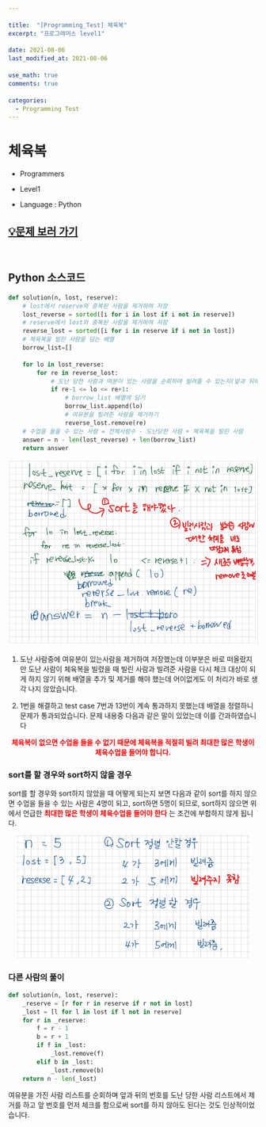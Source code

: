 ```yaml
---

title:  "[Programming_Test] 체육복"
excerpt: "프로그래머스 level1"

date: 2021-08-06
last_modified_at: 2021-08-06

use_math: true
comments: true

categories:
  - Programming Test
---
```


# 체육복
- Programmers

- Level1

- Language : Python


## [💡문제 보러 가기](https://programmers.co.kr/learn/courses/30/lessons/42862)

<br>

## Python 소스코드

```python
def solution(n, lost, reserve):
    # lost에서 reserve와 중복된 사람을 제거하여 저장
    lost_reverse = sorted([i for i in lost if i not in reserve])
    # reserve에서 lost와 중복된 사람을 제거하여 저장
    reverse_lost = sorted([i for i in reserve if i not in lost])
    # 체육복을 빌린 사람을 담는 배열
    borrow_list=[]
  
    for lo in lost_reverse:
        for re in reverse_lost:
		    # 도난 당한 사람과 여분이 있는 사람을 순회하며 빌려줄 수 있는지(앞과 뒤에 있는지) 체크
            if re-1 <= lo <= re+1:
                # borrow_list 배열에 담기
                borrow_list.append(lo)
                # 여유분을 빌려준 사람을 제거하기
                reverse_lost.remove(re)
	# 수업을 들을 수 있는 사람 = 전체사람수 - 도난당한 사람 + 체육복을 빌린 사람 
    answer = n - len(lost_reverse) + len(borrow_list)
    return answer
```

<div style="text-align:center"><img src="\assets\images\25_Physical_training_uniform_1.png" alt="25_Physical_training_uniform_1.png" style="zoom:67%;" /></div>

1. 도난 사람중에 여유분이 있는사람을 제거하여 저장했는데 이부분은 바로 떠올랐지만 도난 사람이 체육복을 빌렸을 때 빌린 사람과 빌려준 사람을 다시 체크 대상이 되게 하지 않기 위해 배열을 추가 및 제거를 해야 했는데 어이없게도 이 처리가 바로 생각 나지 않았습니다.

3. 1번을 해결하고 test case 7번과 13번이 계속 통과하지 못했는데 배열을 정렬하니 문제가 통과되었습니다. 문제 내용중 다음과 같은 말이 있었는데 이를 간과하였습니다

<div style="text-align:center"><p style="color:red;font-weight: bold ">체육복이 없으면 수업을 들을 수 없기 때문에 체육복을 적절히 빌려 최대한 많은 학생이 체육수업을 들어야 합니다.</p></div>



### sort를 할 경우와 sort하지 않을 경우

sort를 할 경우와 sort하지 않았을 때 어떻게 되는지 보면 다음과 같이 sort를 하지 않으면 수업을 들을 수 있는 사람은 4명이 되고, sort하면 5명이 되므로, sort하지 않으면 위에서 언급한  <span style="color:red;font-weight: bold "> 최대한 많은 학생이 체육수업을 들어야 한다</span> 는 조건에 부합하지 않게 됩니다.

<div style="text-align:center"><img src="\assets\images\25_Physical_training_uniform_2.png" alt="25_Physical_training_uniform_2.png" style="zoom:67%;" /></div>



### 다른 사람의 풀이

```python
def solution(n, lost, reserve):
    _reserve = [r for r in reserve if r not in lost]
    _lost = [l for l in lost if l not in reserve]
    for r in _reserve:
        f = r - 1
        b = r + 1
        if f in _lost:
            _lost.remove(f)
        elif b in _lost:
            _lost.remove(b)
    return n - len(_lost)
```

여유분을 가진 사람 리스트를 순회하며 앞과 뒤의 번호를 도난 당한 사람 리스트에서 제거를 하고 앞 번호를 먼저 체크를 함으로써 sort를 하지 않아도 된다는 것도 인상적이었습니다.
